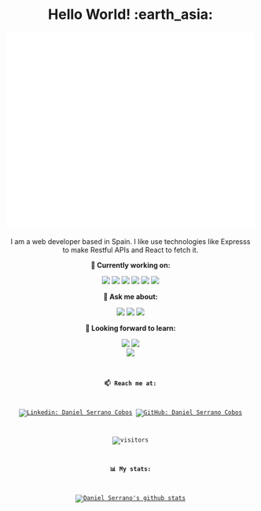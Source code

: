 <div align="center">

<h1 align= "center"><b>Hello World! :earth_asia:</b></h1>

<div align="center">
	<a href="https://marsidev.xyz" title="Go to portfolio" target="_blank">
		<img src="header.svg" width="800" height="400">
	</a>
</div>


<p align="center">
I am a web developer based in Spain. I like use technologies like Expresss to make Restful APIs and React to fetch it.
</p>


**🌱 Currently working on:**

<code><a href="https://www.mongodb.com/" target="_blank"><img height="50" src="https://www.vectorlogo.zone/logos/mongodb/mongodb-ar21.svg"></a></code>
<code><a href="https://expressjs.com/" target="_blank"><img height="50" src="https://www.vectorlogo.zone/logos/expressjs/expressjs-ar21.svg"></a></code>
<code><a href="https://reactjs.org/" target="_blank"><img height="50" src="https://www.vectorlogo.zone/logos/reactjs/reactjs-ar21.svg"></a></code>
<code><a href="https://nodejs.org/" target="_blank"><img height="50" src="https://www.vectorlogo.zone/logos/nodejs/nodejs-ar21.svg"></a></code>
<code><a href="https://www.javascript.com/" target="_blank"><img height="50" src="https://www.vectorlogo.zone/logos/javascript/javascript-ar21.svg"></a></code>
<code><a href="https://www.typescriptlang.org/" target="_blank"><img height="50" src="https://www.vectorlogo.zone/logos/typescriptlang/typescriptlang-ar21.svg"></a></code>

**💬 Ask me about:**

<code><a href="https://expressjs.com/" target="_blank"><img height="50" src="https://www.vectorlogo.zone/logos/expressjs/expressjs-ar21.svg"></a></code>
<code><a href="https://nodejs.org/" target="_blank"><img height="50" src="https://www.vectorlogo.zone/logos/nodejs/nodejs-ar21.svg"></a></code>
<code><a href="https://www.javascript.com/" target="_blank"><img height="50" src="https://www.vectorlogo.zone/logos/javascript/javascript-ar21.svg"></a></code>

**🌱 Looking forward to learn:**

<code><a href="https://cloud.google.com/" target="_blank"><img height="50" src="https://www.vectorlogo.zone/logos/google_cloud/google_cloud-ar21.svg"></a></code>
<code><a href="https://azure.microsoft.com/" target="_blank"><img height="50" src="https://www.vectorlogo.zone/logos/microsoft_azure/microsoft_azure-ar21.svg"></a>
<code><a href="https://aws.amazon.com/" target="_blank"><img height="50" src="https://www.vectorlogo.zone/logos/amazon_aws/amazon_aws-ar21.svg"></a></code> 

**📫 Reach me at:**<br>

[![Linkedin: Daniel Serrano Cobos](https://img.shields.io/badge/-Daniel%20Serrano%20Cobos-blue?style=flat-square&logo=Linkedin&logoColor=white&link=https://www.linkedin.com/in/daniel-serrano-cobos/)](https://www.linkedin.com/in/daniel-serrano-cobos/)
[![GitHub: Daniel Serrano Cobos](https://img.shields.io/github/followers/dserranoc?label=Daniel%20Serrano%20Cobos&style=social)](https://github.com//dserranoc)

![visitors](https://visitor-badge.glitch.me/badge?page_id=dserranoc.visitor-badge)

**📊 My stats:**

[![Daniel Serrano's github stats](https://github-readme-stats.vercel.app/api?username=dserranoc)](https://github.com/dserranoc)

</div>
